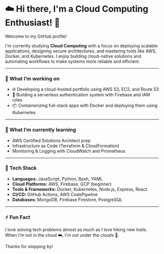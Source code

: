 # ☁️ Hi there, I'm a Cloud Computing Enthusiast! 👋

Welcome to my GitHub profile!

I'm currently studying **Cloud Computing** with a focus on deploying scalable applications, designing secure architectures, and mastering tools like AWS, Docker, and Kubernetes. I enjoy building cloud-native solutions and automating workflows to make systems more reliable and efficient.

---

### 🔭 What I’m working on
- 🌐 Developing a cloud-hosted portfolio using AWS S3, EC2, and Route 53
- 🔐 Building a serverless authentication system with Firebase and IAM roles
- 📦 Containerizing full-stack apps with Docker and deploying them using Kubernetes

---

### 🌱 What I’m currently learning
- AWS Certified Solutions Architect prep
- Infrastructure as Code (Terraform & CloudFormation)
- Monitoring & Logging with CloudWatch and Prometheus

---

### 🧠 Tech Stack
- **Languages:** JavaScript, Python, Bash, YAML
- **Cloud Platforms:** AWS, Firebase, GCP (beginner)
- **Tools & Frameworks:** Docker, Kubernetes, Node.js, Express, React
- **CI/CD:** GitHub Actions, AWS CodePipeline
- **Databases:** MongoDB, Firebase Firestore, PostgreSQL

---

### ⚡ Fun Fact
I love solving tech problems almost as much as I love hiking new trails. When I'm not in the cloud ☁️, I'm out under the clouds 🌄.

Thanks for stopping by!
